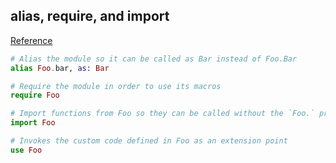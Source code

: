 ## alias, require, and import
[Reference](https://elixir-lang.org/getting-started/alias-require-and-import.html)

``` elixir
# Alias the module so it can be called as Bar instead of Foo.Bar
alias Foo.bar, as: Bar

# Require the module in order to use its macros
require Foo

# Import functions from Foo so they can be called without the `Foo.` prefix.
import Foo

# Invokes the custom code defined in Foo as an extension point
use Foo
```

